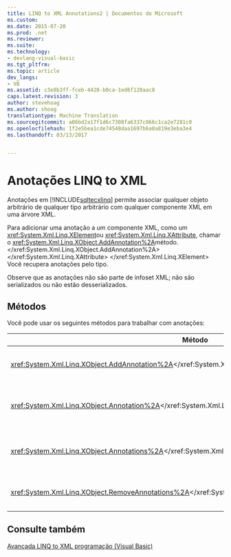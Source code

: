 ```yaml
---
title: LINQ to XML Annotations2 | Documentos do Microsoft
ms.custom: 
ms.date: 2015-07-20
ms.prod: .net
ms.reviewer: 
ms.suite: 
ms.technology:
- devlang-visual-basic
ms.tgt_pltfrm: 
ms.topic: article
dev_langs:
- VB
ms.assetid: c3e8b3ff-fceb-4428-b0ca-1ed6f128aac8
caps.latest.revision: 3
author: stevehoag
ms.author: shoag
translationtype: Machine Translation
ms.sourcegitcommit: a06bd2a17f1d6c7308fa6337c866c1ca2e7281c0
ms.openlocfilehash: 1f2e5bea1cde74548daa1697b6a0a819e3eba3e4
ms.lasthandoff: 03/13/2017


---
```

# <a name="linq-to-xml-annotations"></a>Anotações LINQ to XML
Anotações em [!INCLUDE[sqltecxlinq](../../../../csharp/programming-guide/concepts/linq/includes/sqltecxlinq_md.md)] permite associar qualquer objeto arbitrário de qualquer tipo arbitrário com qualquer componente XML em uma árvore XML.  
  
 Para adicionar uma anotação a um componente XML, como um <xref:System.Xml.Linq.XElement>ou <xref:System.Xml.Linq.XAttribute>, chamar o <xref:System.Xml.Linq.XObject.AddAnnotation%2A>método.</xref:System.Xml.Linq.XObject.AddAnnotation%2A> </xref:System.Xml.Linq.XAttribute> </xref:System.Xml.Linq.XElement> Você recupera anotações pelo tipo.  
  
 Observe que as anotações não são parte de infoset XML; não são serializados ou não estão desserializados.  
  
## <a name="methods"></a>Métodos  
 Você pode usar os seguintes métodos para trabalhar com anotações:  
  
|Método|Descrição|  
|------------|-----------------|  
|<xref:System.Xml.Linq.XObject.AddAnnotation%2A></xref:System.Xml.Linq.XObject.AddAnnotation%2A>|Adiciona um objeto à lista de anotação de <xref:System.Xml.Linq.XObject>.</xref:System.Xml.Linq.XObject>|  
|<xref:System.Xml.Linq.XObject.Annotation%2A></xref:System.Xml.Linq.XObject.Annotation%2A>|Obtém o primeiro objeto de anotação do tipo especificado de <xref:System.Xml.Linq.XObject>.</xref:System.Xml.Linq.XObject>|  
|<xref:System.Xml.Linq.XObject.Annotations%2A></xref:System.Xml.Linq.XObject.Annotations%2A>|Obtém uma coleção de anotações do tipo especificado para <xref:System.Xml.Linq.XObject>.</xref:System.Xml.Linq.XObject>|  
|<xref:System.Xml.Linq.XObject.RemoveAnnotations%2A></xref:System.Xml.Linq.XObject.RemoveAnnotations%2A>|Remove as anotações do tipo especificado de <xref:System.Xml.Linq.XObject>.</xref:System.Xml.Linq.XObject>|  
  
## <a name="see-also"></a>Consulte também  
 [Avançada LINQ to XML programação (Visual Basic)](../../../../visual-basic/programming-guide/concepts/linq/advanced-linq-to-xml-programming.md)
